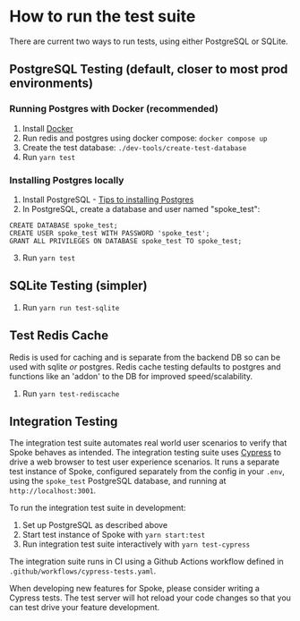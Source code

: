 # How to run the test suite

There are current two ways to run tests, using either PostgreSQL or SQLite.

## PostgreSQL Testing (default, closer to most prod environments)

### Running Postgres with Docker (recommended)

1. Install [Docker](https://docs.docker.com/desktop/)
2. Run redis and postgres using docker compose: `docker compose up`
3. Create the test database: `./dev-tools/create-test-database`
4. Run `yarn test`
 
### Installing Postgres locally
1) Install PostgreSQL - [Tips to installing Postgres](https://www.codementor.io/engineerapart/getting-started-with-postgresql-on-mac-osx-are8jcopb)
2) In PostgreSQL, create a database and user named "spoke_test":
```
CREATE DATABASE spoke_test;
CREATE USER spoke_test WITH PASSWORD 'spoke_test';
GRANT ALL PRIVILEGES ON DATABASE spoke_test TO spoke_test;
```
3) Run `yarn test`

## SQLite Testing (simpler)

1) Run `yarn run test-sqlite`

## Test Redis Cache

Redis is used for caching and is separate from the backend DB so can be used with sqlite *or* postgres. Redis cache testing defaults to postgres and functions like an 'addon' to the DB for improved speed/scalability.

1) Run `yarn test-rediscache`

## Integration Testing

The integration test suite automates real world user scenarios to verify that Spoke behaves as intended. The integration testing suite uses [Cypress]((https://docs.cypress.io/guides/guides/command-line.html)) to drive a web browser to test user experience scenarios. It runs a separate test instance of Spoke, configured separately from the config in your `.env`, using the `spoke_test` PostgreSQL database, and running at `http://localhost:3001`.

To run the integration test suite in development:

1. Set up PostgreSQL as described above
3. Start test instance of Spoke with `yarn start:test`
4. Run integration test suite interactively with `yarn test-cypress`

The integration suite runs in CI using a Github Actions workflow defined in `.github/workflows/cypress-tests.yaml`.

When developing new features for Spoke, please consider writing a Cypress tests. The test server will hot reload your code changes so that you can test drive your feature development.